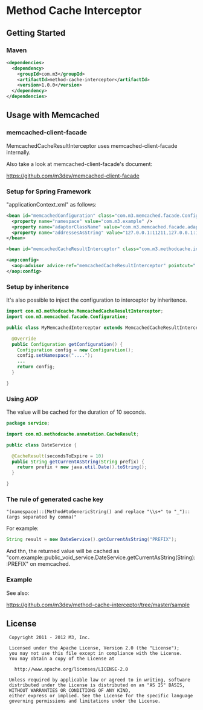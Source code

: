 # Method Cache Interceptor

## Getting Started

### Maven

```xml
<dependencies>
  <dependency>
    <groupId>com.m3</groupId>
    <artifactId>method-cache-interceptor</artifactId>
    <version>1.0.0</version>
  </dependency>
</dependencies>
```

## Usage with Memcached

### memcached-client-facade

MemcachedCacheResultInterceptor uses memcached-client-facade internally.

Also take a look at memcached-client-facade's document:

https://github.com/m3dev/memcached-client-facade

### Setup for Spring Framework

"applicationContext.xml" as follows:

```xml
<bean id="memcachedConfiguration" class="com.m3.memcached.facade.Configuration">
  <property name="namespace" value="com.m3.example" />
  <property name="adaptorClassName" value="com.m3.memcached.facade.adaptor.SpymemcachedAdaptor" />
  <property name="addressesAsString" value="127.0.0.1:11211,127.0.0.1:11212" />
</bean>

<bean id="memcachedCacheResultInterceptor" class="com.m3.methodcache.interceptor.MemcachedCacheResultInterceptor"/>

<aop:config>
  <aop:advisor advice-ref="memcachedCacheResultInterceptor" pointcut="..."/>
</aop:config>
```

### Setup by inheritence

It's also possible to inject the configuration to interceptor by inheritence.

```java
import com.m3.methodcache.MemcachedCacheResultInterceptor;
import com.m3.memcached.facade.Configuration;

public class MyMemcachedInterceptor extends MemcachedCacheResultInterceptor {

  @Override
  public Configuration getConfiguration() {
    Configuration config = new Configuration();
    config.setNamespace("....");
    ...
    return config;
  }

}
```

### Using AOP

The value will be cached for the duration of 10 seconds.

```java
package service;

import com.m3.methodcache.annotation.CacheResult;

public class DateService {

  @CacheResult(secondsToExpire = 10)
  public String getCurrentAsString(String prefix) {
    return prefix + new java.util.Date().toString();
  }

}
```

### The rule of generated cache key

```
"(namespace)::(Method#toGenericString() and replace "\\s+" to "_")::(args separated by comma)"
```

For example:

```java
String result = new DateService().getCurrentAsString("PREFIX");
```

And thn, the returned value will be cached as "com.example::public_void_service.DateService.getCurrentAsString(String)::PREFIX" on memcached.


### Example

See also:

https://github.com/m3dev/method-cache-interceptor/tree/master/sample

## License

```
 Copyright 2011 - 2012 M3, Inc.

 Licensed under the Apache License, Version 2.0 (the "License");
 you may not use this file except in compliance with the License.
 You may obtain a copy of the License at

   http://www.apache.org/licenses/LICENSE-2.0

 Unless required by applicable law or agreed to in writing, software
 distributed under the License is distributed on an "AS IS" BASIS,
 WITHOUT WARRANTIES OR CONDITIONS OF ANY KIND,
 either express or implied. See the License for the specific language
 governing permissions and limitations under the License.
```


